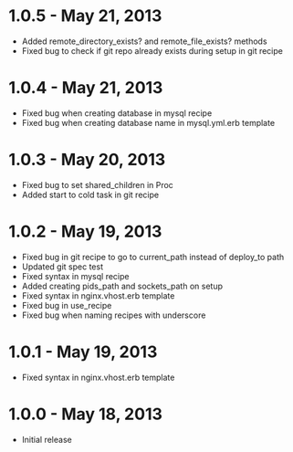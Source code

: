 # 1.0.5 - May 21, 2013
- Added remote_directory_exists? and remote_file_exists? methods
- Fixed bug to check if git repo already exists during setup in git recipe

# 1.0.4 - May 21, 2013
- Fixed bug when creating database in mysql recipe
- Fixed bug when creating database name in mysql.yml.erb template

# 1.0.3 - May 20, 2013
- Fixed bug to set shared_children in Proc
- Added start to cold task in git recipe

# 1.0.2 - May 19, 2013
- Fixed bug in git recipe to go to current_path instead of deploy_to path
- Updated git spec test
- Fixed syntax in mysql recipe
- Added creating pids_path and sockets_path on setup
- Fixed syntax in nginx.vhost.erb template
- Fixed bug in use_recipe
- Fixed bug when naming recipes with underscore

# 1.0.1 - May 19, 2013
- Fixed syntax in nginx.vhost.erb template

# 1.0.0 - May 18, 2013
- Initial release